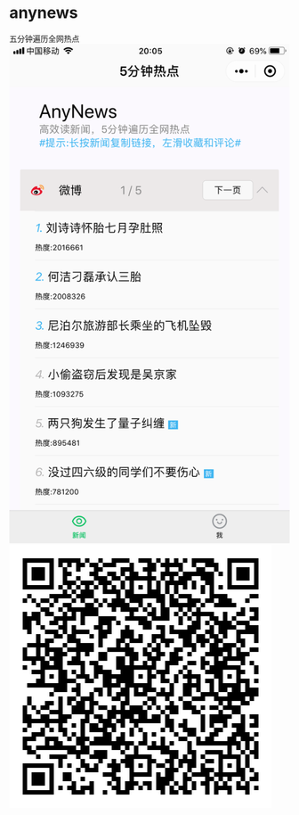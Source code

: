 # anynews
五分钟遍历全网热点
![Image text](https://github.com/trayvonc/anynews/blob/master/resimg/0.PNG)
![Image text](https://github.com/trayvonc/anynews/blob/master/resimg/1.jpg)
